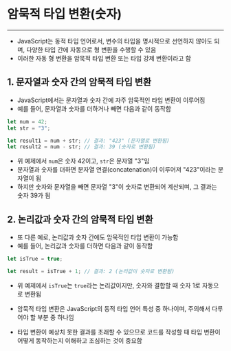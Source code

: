 # 암묵적 타입 변환(숫자)

***

* JavaScript는 동적 타입 언어로서, 변수의 타입을 명시적으로 선언하지 않아도 되며, 다양한 타입 간에 자동으로 형 변환을 수행할 수 있음
* 이러한 자동 형 변환을 암묵적 타입 변환 또는 타입 강제 변환이라고 함

## 1. 문자열과 숫자 간의 암묵적 타입 변환

* JavaScript에서는 문자열과 숫자 간에 자주 암묵적인 타입 변환이 이루어짐
* 예를 들어, 문자열과 숫자를 더하거나 빼면 다음과 같이 동작함

```javascript
let num = 42;
let str = "3";

let result1 = num + str; // 결과: "423" (문자열로 변환됨)
let result2 = num - str; // 결과: 39 (숫자로 변환됨)
```

* 위 예제에서 `num`은 숫자 42이고, `str`은 문자열 "3"임
* 문자열과 숫자를 더하면 문자열 연결(concatenation)이 이루어져 "423"이라는 문자열이 됨
* 하지만 숫자와 문자열을 빼면 문자열 "3"이 숫자로 변환되어 계산되며, 그 결과는 숫자 39가 됨

## 2. 논리값과 숫자 간의 암묵적 타입 변환

* 또 다른 예로, 논리값과 숫자 간에도 암묵적인 타입 변환이 가능함
* 예를 들어, 논리값과 숫자를 더하면 다음과 같이 동작함

```javascript
let isTrue = true;

let result = isTrue + 1; // 결과: 2 (논리값이 숫자로 변환됨)
```

* 위 예제에서 `isTrue`는 `true`라는 논리값이지만, 숫자와 결합할 때 숫자 1로 자동으로 변환됨

* 암묵적 타입 변환은 JavaScript의 동적 타입 언어 특성 중 하나이며, 주의해서 다루어야 할 부분 중 하나임
* 타입 변환이 예상치 못한 결과를 초래할 수 있으므로 코드를 작성할 때 타입 변환이 어떻게 동작하는지 이해하고 조심하는 것이 중요함